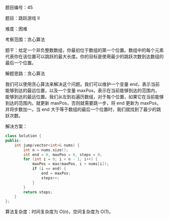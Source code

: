 题目编号：45

题目：跳跃游戏 II

难度：困难

考察范围：贪心算法

题干：给定一个非负整数数组，你最初位于数组的第一个位置。数组中的每个元素代表你在该位置可以跳跃的最大长度。你的目标是使用最少的跳跃次数到达数组的最后一个位置。

解题思路：贪心算法

我们可以使用贪心算法来解决这个问题。我们可以维护一个变量 end，表示当前能够到达的最远位置，以及一个变量 maxPos，表示在当前能够到达的范围内，能够到达的最远位置。我们从左到右遍历数组，对于每个位置，如果它在当前能够到达的范围内，就更新 maxPos，否则就需要跳一步，将 end 更新为 maxPos，并将步数加一。当 end 大于等于数组的最后一个位置时，我们就找到了最少的跳跃次数。

解决方案：

```cpp
class Solution {
public:
    int jump(vector<int>& nums) {
        int n = nums.size();
        int end = 0, maxPos = 0, steps = 0;
        for (int i = 0; i < n - 1; i++) {
            maxPos = max(maxPos, i + nums[i]);
            if (i == end) {
                end = maxPos;
                steps++;
            }
        }
        return steps;
    }
};
```

算法复杂度：时间复杂度为 O(n)，空间复杂度为 O(1)。